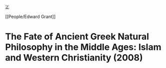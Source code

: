 [🇿](zotero://select/library/items/WGUVMAFT)

[[People/Edward Grant]] 
# The Fate of Ancient Greek Natural Philosophy in the Middle Ages: Islam and Western Christianity (2008)


